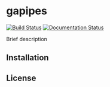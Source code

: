 # gapipes

[![Build Status](https://travis-ci.org/smoh/gapipes.svg?branch=master)](https://travis-ci.org/smoh/gapipes)
[![Documentation Status](https://readthedocs.org/projects/gapipes/badge/?version=latest)](https://gapipes.readthedocs.io/en/latest/?badge=latest)


Brief description

Installation
------------


License
-------

